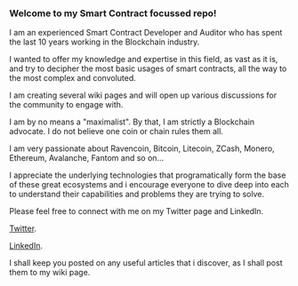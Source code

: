 ### Welcome to my Smart Contract focussed repo!

I am an experienced Smart Contract Developer and Auditor who has spent the last 10 years working in the Blockchain industry. 

I wanted to offer my knowledge and expertise in this field, as vast as it is, and try to decipher the most basic usages of smart contracts, all the way to the most complex and convoluted. 

I am creating several wiki pages and will open up various discussions for the community to engage with.

I am by no means a "maximalist". By that, I am strictly a Blockchain advocate. I do not believe one coin or chain rules them all.

I am very passionate about Ravencoin, Bitcoin, Litecoin, ZCash, Monero, Ethereum, Avalanche, Fantom and so on...

I appreciate the underlying technologies that programatically form the base of these great ecosystems and i encourage everyone to dive deep into each to understand their capabilities and problems they are trying to solve.

Please feel free to connect with me on my Twitter page and LinkedIn. 

[Twitter](https://mobile.twitter.com/golanger85).

[LinkedIn](https://uk.linkedin.com/in/joe-dakwa-92716065).


I shall keep you posted on any useful articles that i discover, as I shall post them to my wiki page.
